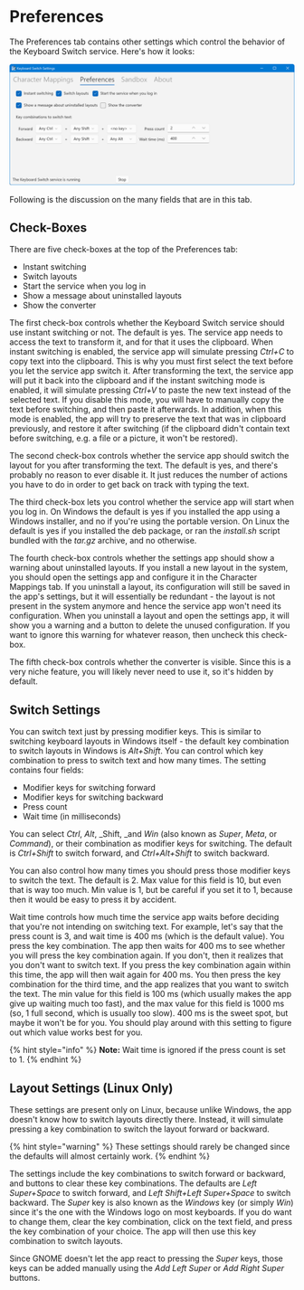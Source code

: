 # Preferences

The Preferences tab contains other settings which control the behavior of the Keyboard Switch service. Here's how it looks:

![](../.gitbook/assets/v4.0-screen-preferences.png)

Following is the discussion on the many fields that are in this tab.

## Check-Boxes

There are five check-boxes at the top of the Preferences tab:

* Instant switching
* Switch layouts
* Start the service when you log in
* Show a message about uninstalled layouts
* Show the converter

The first check-box controls whether the Keyboard Switch service should use instant switching or not. The default is yes. The service app needs to access the text to transform it, and for that it uses the clipboard. When instant switching is enabled, the service app will simulate pressing _Ctrl+C_ to copy text into the clipboard. This is why you must first select the text before you let the service app switch it. After transforming the text, the service app will put it back into the clipboard and if the instant switching mode is enabled, it will simulate pressing _Ctrl+V_ to paste the new text instead of the selected text. If you disable this mode, you will have to manually copy the text before switching, and then paste it afterwards. In addition, when this mode is enabled, the app will try to preserve the text that was in clipboard previously, and restore it after switching (if the clipboard didn't contain text before switching, e.g. a file or a picture, it won't be restored).

The second check-box controls whether the service app should switch the layout for you after transforming the text. The default is yes, and there's probably no reason to ever disable it. It just reduces the number of actions you have to do in order to get back on track with typing the text.

The third check-box lets you control whether the service app will start when you log in. On Windows the default is yes if you installed the app using a Windows installer, and no if you're using the portable version. On Linux the default is yes if you installed the deb package, or ran the _install.sh_ script bundled with the _tar.gz_ archive, and no otherwise.

The fourth check-box controls whether the settings app should show a warning about uninstalled layouts. If you install a new layout in the system, you should open the settings app and configure it in the Character Mappings tab. If you uninstall a layout, its configuration will still be saved in the app's settings, but it will essentially be redundant - the layout is not present in the system anymore and hence the service app won't need its configuration. When you uninstall a layout and open the settings app, it will show you a warning and a button to delete the unused configuration. If you want to ignore this warning for whatever reason, then uncheck this check-box.

The fifth check-box controls whether the converter is visible. Since this is a very niche feature, you will likely never need to use it, so it's hidden by default.

## Switch Settings

You can switch text just by pressing modifier keys. This is similar to switching keyboard layouts in Windows itself - the default key combination to switch layouts in Windows is _Alt+Shift_. You can control which key combination to press to switch text and how many times. The setting contains four fields:

* Modifier keys for switching forward
* Modifier keys for switching backward
* Press count
* Wait time (in milliseconds)

You can select _Ctrl_, _Alt_, _Shift, _and _Win_ (also known as _Super_, _Meta_, or _Command_), or their combination as modifier keys for switching. The default is _Ctrl+Shift_ to switch forward, and _Ctrl+Alt+Shift_ to switch backward.

You can also control how many times you should press those modifier keys to switch the text. The default is 2. Max value for this field is 10, but even that is way too much. Min value is 1, but be careful if you set it to 1, because then it would be easy to press it by accident.

Wait time controls how much time the service app waits before deciding that you're not intending on switching text. For example, let's say that the press count is 3, and wait time is 400 ms (which is the default value). You press the key combination. The app then waits for 400 ms to see whether you will press the key combination again. If you don't, then it realizes that you don't want to switch text. If you press the key combination again within this time, the app will then wait again for 400 ms. You then press the key combination for the third time, and the app realizes that you want to switch the text. The min value for this field is 100 ms (which usually makes the app give up waiting much too fast), and the max value for this field is 1000 ms (so, 1 full second, which is usually too slow). 400 ms is the sweet spot, but maybe it won't be for you. You should play around with this setting to figure out which value works best for you.

{% hint style="info" %}
**Note:** Wait time is ignored if the press count is set to 1.
{% endhint %}

## Layout Settings (Linux Only)

These settings are present only on Linux, because unlike Windows, the app doesn't know how to switch layouts directly there. Instead, it will simulate pressing a key combination to switch the layout forward or backward.

{% hint style="warning" %}
These settings should rarely be changed since the defaults will almost certainly work.
{% endhint %}

The settings include the key combinations to switch forward or backward, and buttons to clear these key combinations. The defaults are _Left Super+Space_ to switch forward, and _Left Shift+Left Super+Space_ to switch backward. The _Super_ key is also known as the _Windows_ key (or simply _Win_) since it's the one with the Windows logo on most keyboards. If you do want to change them, clear the key combination, click on the text field, and press the key combination of your choice. The app will then use this key combination to switch layouts.

Since GNOME doesn't let the app react to pressing the _Super_ keys, those keys can be added manually using the _Add Left Super_ or _Add Right Super_ buttons.
